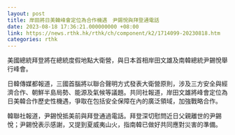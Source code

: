 ```yaml
---
layout: post
title: 岸田將日美韓峰會定位為合作機遇　尹錫悅與拜登通電話
date: 2023-08-18 17:36:21.000000000 +08:00
link: https://news.rthk.hk/rthk/ch/component/k2/1714099-20230818.htm
categories: rthk
---
```


美國總統拜登將在總統度假地點大衛營，與日本首相岸田文雄及南韓總統尹錫悅舉行峰會。

日韓傳媒都報道，三國首腦將以聯合聲明方式發表大衛營原則，涉及三方安全與經濟合作、朝鮮半島局勢、能源及氣候等議題。共同社報道，岸田文雄將峰會定位為日美韓合作歷史性機遇，爭取在包括安全保障在內的廣泛領域，加強戰略合作。

韓聯社報道，尹錫悅抵美前與拜登通過電話。拜登深切慰問近日父親離世的尹錫悅；尹錫悅表示感謝，又提到夏威夷山火，指南韓已做好共同應對災害的準備。
